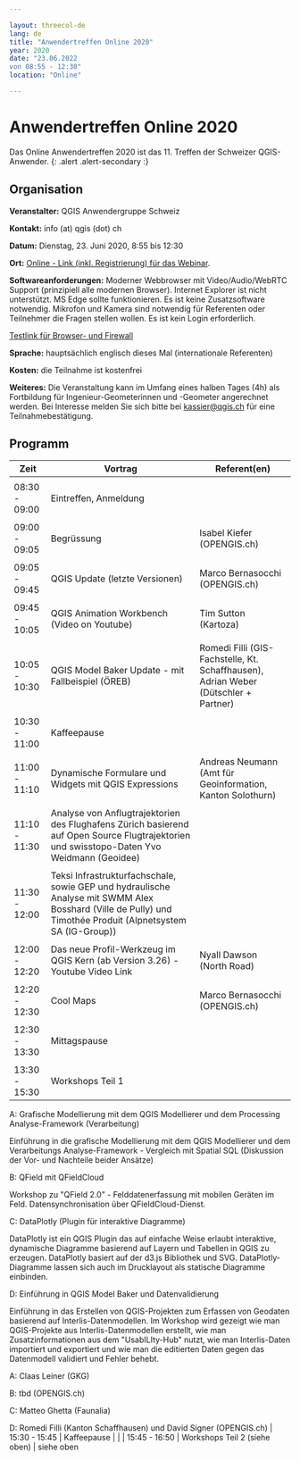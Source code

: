 ```yaml
---

layout: threecol-de
lang: de
title: "Anwendertreffen Online 2020"
year: 2020
date: "23.06.2022
von 08:55 - 12:30"
location: "Online"

---
```


# Anwendertreffen Online 2020

Das Online Anwendertreffen 2020 ist das 11. Treffen der Schweizer QGIS-Anwender.
{: .alert .alert-secondary :}

## Organisation

**Veranstalter:** QGIS Anwendergruppe Schweiz

**Kontakt:** info (at) qgis (dot) ch

**Datum:** Dienstag, 23. Juni 2020, 8:55 bis 12:30

**Ort:** [Online - Link (inkl. Registrierung) für das Webinar](https://www.edudip.com/de/webinar/qgis-user-meeting-online-2020-anwendertreffen-reunion-des-utilisateurs/331482).

**Softwareanforderungen:** Moderner Webbrowser mit Video/Audio/WebRTC Support (prinzipiell alle modernen Browser). Internet Explorer ist nicht unterstützt. MS Edge sollte funktionieren. Es ist keine Zusatzsoftware notwendig. Mikrofon und Kamera sind notwendig für Referenten oder Teilnehmer die Fragen stellen wollen. Es ist kein Login erforderlich.

[Testlink für Browser- und Firewall](https://webinartrainer.edudip.com/selftestwebrtc)

**Sprache:** hauptsächlich englisch dieses Mal (internationale Referenten)

**Kosten:** die Teilnahme ist kostenfrei

**Weiteres:** Die Veranstaltung kann im Umfang eines halben Tages (4h) als Fortbildung für Ingenieur-Geometerinnen und -Geometer angerechnet werden. Bei Interesse melden Sie sich bitte bei kassier@qgis.ch für eine Teilnahmebestätigung.

## Programm

Zeit          | Vortrag                 | Referent(en)
------------- | ----------------------- | --------
              |                         |
08:30 -<br/>09:00 | Eintreffen, Anmeldung   |
              |                         | 
09:00 -<br/>09:05 | Begrüssung              | Isabel Kiefer (OPENGIS.ch)
              |                         | 
09:05 -<br/>09:45 | QGIS Update (letzte Versionen) | Marco Bernasocchi (OPENGIS.ch)
              |                         | 
09:45 -<br/>10:05 | QGIS Animation Workbench (Video on Youtube) | Tim Sutton (Kartoza)
              |                         | 
10:05 - 10:30 | QGIS Model Baker Update - mit Fallbeispiel (ÖREB) | Romedi Filli (GIS-Fachstelle, Kt. Schaffhausen), Adrian Weber (Dütschler + Partner)
              |                         | 
10:30 - 11:00 | Kaffeepause |
              |                         | 
11:00 - 11:10 | Dynamische Formulare und Widgets mit QGIS Expressions | Andreas Neumann (Amt für Geoinformation, Kanton Solothurn)
              |                         | 
11:10 - 11:30 | Analyse von Anflugtrajektorien des Flughafens Zürich basierend auf Open Source Flugtrajektorien und swisstopo-Daten 	Yvo Weidmann (Geoidee)
              |                         | 
11:30 - 12:00 | Teksi Infrastrukturfachschale, sowie GEP und hydraulische Analyse mit SWMM 	Alex Bosshard (Ville de Pully) und Timothée Produit (Alpnetsystem SA (IG-Group))
              |                         | 
12:00 - 12:20 | Das neue Profil-Werkzeug im QGIS Kern (ab Version 3.26) - Youtube Video Link | Nyall Dawson (North Road)
              |                         | 
12:20 - 12:30 | Cool Maps | Marco Bernasocchi (OPENGIS.ch)
              |                         | 
12:30 - 13:30 | Mittagspause |
              |                         | 
13:30 - 15:30 | Workshops Teil 1

A: Grafische Modellierung mit dem QGIS Modellierer und dem Processing Analyse-Framework (Verarbeitung)

Einführung in die grafische Modellierung mit dem QGIS Modellierer und dem Verarbeitungs Analyse-Framework - Vergleich mit Spatial SQL (Diskussion der Vor- und Nachteile beider Ansätze)

B: QField mit QFieldCloud

Workshop zu "QField 2.0" - Felddatenerfassung mit mobilen Geräten im Feld. Datensynchronisation über QFieldCloud-Dienst.

C: DataPlotly (Plugin für interaktive Diagramme)

DataPlotly ist ein QGIS Plugin das auf einfache Weise erlaubt interaktive, dynamische Diagramme basierend auf Layern und Tabellen in QGIS zu erzeugen. DataPlotly basiert auf der d3.js Bibliothek und SVG. DataPlotly-Diagramme lassen sich auch im Drucklayout als statische Diagramme einbinden.

D: Einführung in QGIS Model Baker und Datenvalidierung

Einführung in das Erstellen von QGIS-Projekten zum Erfassen von Geodaten basierend auf Interlis-Datenmodellen. Im Workshop wird gezeigt wie man QGIS-Projekte aus Interlis-Datenmodellen erstellt, wie man Zusatzinformationen aus dem "UsabILIty-Hub" nutzt, wie man Interlis-Daten importiert und exportiert und wie man die editierten Daten gegen das Datenmodell validiert und Fehler behebt.
	

A: Claas Leiner (GKG) 

B: tbd (OPENGIS.ch)

C: Matteo Ghetta (Faunalia)
 
D: Romedi Filli (Kanton Schaffhausen) und David Signer (OPENGIS.ch) | 
15:30 - 15:45 | Kaffeepause |
              |                         | 
15:45 - 16:50 | Workshops Teil 2 (siehe oben) | siehe oben

